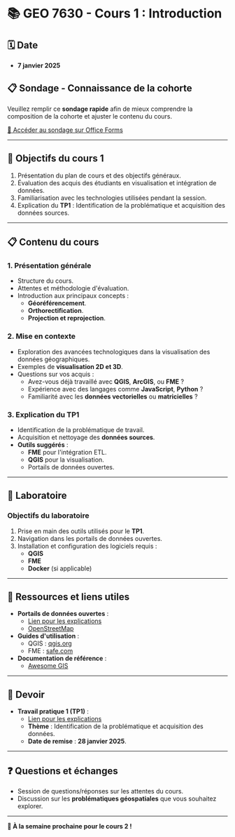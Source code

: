 # 📚 GEO 7630 - Cours 1 : Introduction

## 🗓️ Date
- **7 janvier 2025**

## 📋 Sondage - Connaissance de la cohorte

Veuillez remplir ce **sondage rapide** afin de mieux comprendre la composition de la cohorte et ajuster le contenu du cours.

[📝 Accéder au sondage sur Office Forms](https://forms.office.com/r/aPr0D0CU4T)

---

## 🎯 Objectifs du cours 1
1. Présentation du plan de cours et des objectifs généraux.
2. Évaluation des acquis des étudiants en visualisation et intégration de données.
3. Familiarisation avec les technologies utilisées pendant la session.
4. Explication du **TP1** : Identification de la problématique et acquisition des données sources.

---

## 📋 Contenu du cours

### **1. Présentation générale**
- Structure du cours.
- Attentes et méthodologie d'évaluation.
- Introduction aux principaux concepts :
  - **Géoréférencement**.
  - **Orthorectification**.
  - **Projection et reprojection**.

### **2. Mise en contexte**
- Exploration des avancées technologiques dans la visualisation des données géographiques.
- Exemples de **visualisation 2D et 3D**.
- Questions sur vos acquis :
  - Avez-vous déjà travaillé avec **QGIS**, **ArcGIS**, ou **FME** ?
  - Expérience avec des langages comme **JavaScript**, **Python** ?
  - Familiarité avec les **données vectorielles** ou **matricielles** ?

### **3. Explication du TP1**
- Identification de la problématique de travail.
- Acquisition et nettoyage des **données sources**.
- **Outils suggérés** :
  - **FME** pour l'intégration ETL.
  - **QGIS** pour la visualisation.
  - Portails de données ouvertes.

---

## 🧪 Laboratoire
### **Objectifs du laboratoire**
1. Prise en main des outils utilisés pour le **TP1**.
2. Navigation dans les portails de données ouvertes.
3. Installation et configuration des logiciels requis :
   - **QGIS**
   - **FME**
   - **Docker** (si applicable)

---

## 📂 Ressources et liens utiles
- **Portails de données ouvertes** :
  - [Lien pour les explications](https://www.donneesquebec.ca)
  - [OpenStreetMap](https://www.openstreetmap.org)
- **Guides d'utilisation** :
  - QGIS : [qgis.org](https://qgis.org)
  - FME : [safe.com](https://www.safe.com)
- **Documentation de référence** :
  - [Awesome GIS](https://github.com/sshuair/awesome-gis)

---

## 📝 Devoir
- **Travail pratique 1 (TP1)** : 
  - [Lien pour les explications](https://github.com/Captain-Oski/GEO7630_H25/tree/main/TPs/TP1)
  - **Thème** : Identification de la problématique et acquisition des données.
  - **Date de remise** : **28 janvier 2025**.

---

## ❓ Questions et échanges
- Session de questions/réponses sur les attentes du cours.
- Discussion sur les **problématiques géospatiales** que vous souhaitez explorer.

---

**🚀 À la semaine prochaine pour le cours 2 !**
